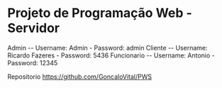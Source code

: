 # Projeto de Programação Web - Servidor

Admin -- Username: Admin - Password: admin
Cliente -- Username: Ricardo Fazeres - Password: 5436
Funcionario -- Username: Antonio - Password: 12345

Repositorio
https://github.com/GoncaloVital/PWS
